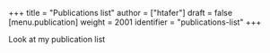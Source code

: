 +++
title = "Publications list"
author = ["htafer"]
draft = false
[menu.publication]
  weight = 2001
  identifier = "publications-list"
+++

Look at my publication list